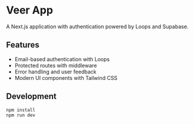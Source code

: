 # Veer App

A Next.js application with authentication powered by Loops and Supabase.

## Features

- Email-based authentication with Loops
- Protected routes with middleware
- Error handling and user feedback
- Modern UI components with Tailwind CSS

## Development

```bash
npm install
npm run dev
